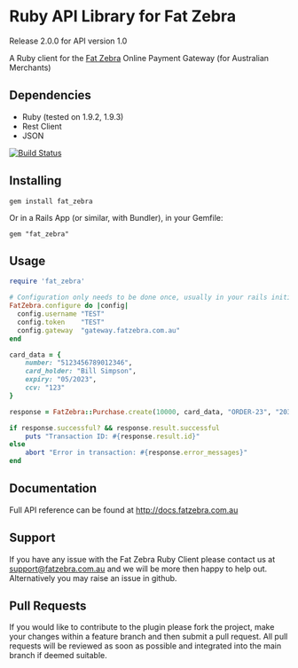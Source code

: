 Ruby API Library for Fat Zebra
==============================

Release 2.0.0  for API version 1.0

A Ruby client for the [Fat Zebra](https://www.fatzebra.com.au) Online Payment Gateway (for Australian Merchants)

Dependencies
------------

 * Ruby (tested on 1.9.2, 1.9.3)
 * Rest Client
 * JSON

 [![Build Status](https://secure.travis-ci.org/fatzebra/Ruby-Library.png?branch=master)](http://travis-ci.org/fatzebra/Ruby-Library)

Installing
----------

    gem install fat_zebra

Or in a Rails App (or similar, with Bundler), in your Gemfile:

    gem "fat_zebra"

Usage
-----

```ruby
require 'fat_zebra'

# Configuration only needs to be done once, usually in your rails initializers
FatZebra.configure do |config|
  config.username "TEST"
  config.token    "TEST"
  config.gateway  "gateway.fatzebra.com.au"
end

card_data = {
	number: "5123456789012346",
	card_holder: "Bill Simpson",
	expiry: "05/2023",
	ccv: "123"
}

response = FatZebra::Purchase.create(10000, card_data, "ORDER-23", "203.99.87.4")

if response.successful? && response.result.successful
	puts "Transaction ID: #{response.result.id}"
else
	abort "Error in transaction: #{response.error_messages}"
end
```

Documentation
-------------

Full API reference can be found at http://docs.fatzebra.com.au

Support
-------
If you have any issue with the Fat Zebra Ruby Client please contact us at support@fatzebra.com.au and we will be more then happy to help out. Alternatively you may raise an issue in github.

Pull Requests
-------------
If you would like to contribute to the plugin please fork the project, make your changes within a feature branch and then submit a pull request. All pull requests will be reviewed as soon as possible and integrated into the main branch if deemed suitable.
